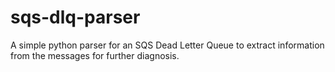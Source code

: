 # sqs-dlq-parser
A simple python parser for an SQS Dead Letter Queue to extract information from the messages for further diagnosis. 
